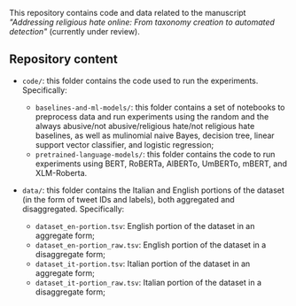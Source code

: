 This repository contains code and data related to the manuscript *"Addressing religious hate online: From taxonomy creation to automated detection"* (currently under review).

## Repository content

- `code/`: this folder contains the code used to run the experiments. Specifically:
  - `baselines-and-ml-models/`: this folder contains a set of notebooks to preprocess data and run experiments using the random and the always abusive/not abusive/religious hate/not religious hate baselines, as well as mulinomial naive Bayes, decision tree, linear support vector classifier, and logistic regression;
  - `pretrained-language-models/`: this folder contains the code to run experiments using BERT, RoBERTa, AlBERTo, UmBERTo, mBERT, and XLM-Roberta.

- `data/`: this folder contains the Italian and English portions of the dataset (in the form of tweet IDs and labels), both aggregated and disaggregated. Specifically:
  - `dataset_en-portion.tsv`: English portion of the dataset in an aggregate form;
  - `dataset_en-portion_raw.tsv`: English portion of the dataset in a disaggregate form;
  - `dataset_it-portion.tsv`: Italian portion of the dataset in an aggregate form;
  - `dataset_it-portion_raw.tsv`: Italian portion of the dataset in a disaggregate form;